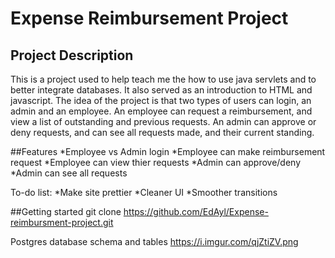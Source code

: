 # Expense Reimbursement Project

## Project Description

This is a project used to help teach me the how to use java servlets and to better integrate databases. It also served as an introduction to HTML and javascript. The idea of the project is that two types of users can login, an admin and an employee. An employee can request a reimbursement, and view a list of outstanding and previous requests. An admin can approve or deny requests, and can see all requests made, and their current standing.

##Features
*Employee vs Admin login
*Employee can make reimbursement request
*Employee can view thier requests
*Admin can approve/deny
*Admin can see all requests

To-do list:
*Make site prettier
*Cleaner UI
*Smoother transitions

##Getting started
git clone https://github.com/EdAyl/Expense-reimbursment-project.git

Postgres database schema and tables
https://i.imgur.com/qjZtiZV.png
